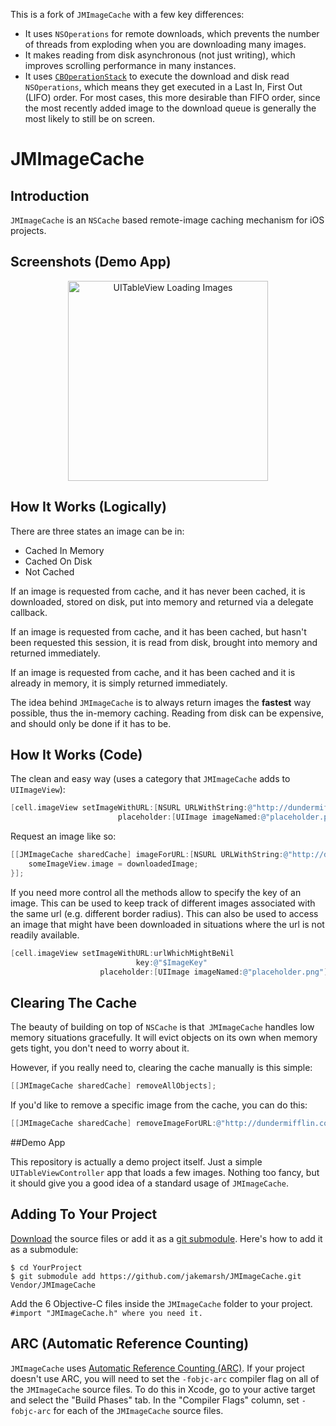 This is a fork of `JMImageCache` with a few key differences:
 * It uses `NSOperations` for remote downloads, which prevents the number of threads from exploding when you are downloading many images. 
 * It makes reading from disk asynchronous (not just writing), which improves scrolling performance in many instances.
 * It uses [`CBOperationStack`](https://github.com/cbrauchli/CBOperationStack) to execute the download and disk read `NSOperations`, which means they get executed in a Last In, First Out (LIFO) order. For most cases, this more desirable than FIFO order, since the most recently added image to the download queue is generally the most likely to still be on screen.
# JMImageCache

## Introduction

`JMImageCache` is an `NSCache` based remote-image caching mechanism for iOS projects.

## Screenshots (Demo App)

<center><img src="http://cl.ly/IHSG/iOS%20Simulator%20Screen%20shot%20Jul%2023,%202012%208.25.33%20PM.png" title="UITableView Loading Images" width="320" /></center>

## How It Works (Logically)

There are three states an image can be in:

*  Cached In Memory
*  Cached On Disk
*  Not Cached
	
If an image is requested from cache, and it has never been cached, it is downloaded, stored on disk, put into memory and returned via a delegate callback.

If an image is requested from cache, and it has been cached, but hasn't been requested this session, it is read from disk, brought into memory and returned immediately.

If an image is requested from cache, and it has been cached and it is already in memory, it is simply returned immediately.

The idea behind `JMImageCache` is to always return images the **fastest** way possible, thus the in-memory caching. Reading from disk can be expensive, and should only be done if it has to be.

## How It Works (Code)

The clean and easy way (uses a category that `JMImageCache` adds to `UIImageView`):

``` objective-c
[cell.imageView setImageWithURL:[NSURL URLWithString:@"http://dundermifflin.com/i/MichaelScott.png"]
                        placeholder:[UIImage imageNamed:@"placeholder.png"]];
```

Request an image like so:

``` objective-c
[[JMImageCache sharedCache] imageForURL:[NSURL URLWithString:@"http://dundermifflin.com/i/MichaelScott.png"] completionBlock:^(UIImage *downloadedImage) {
	someImageView.image = downloadedImage;
}];
```

If you need more control all the methods allow to specify the key of an image. 
This can be used to keep track of different images associated with the same url (e.g. different border radius).
This can also be used to access an image that might have been downloaded in situations where the url is not readily available.

``` objective-c
[cell.imageView setImageWithURL:urlWhichMightBeNil
                            key:@"$ImageKey"
                    placeholder:[UIImage imageNamed:@"placeholder.png"]];
```

## Clearing The Cache

The beauty of building on top of `NSCache` is that` JMImageCache` handles low memory situations gracefully. It will evict objects on its own when memory gets tight, you don't need to worry about it.

However, if you really need to, clearing the cache manually is this simple:
	
``` objective-c
[[JMImageCache sharedCache] removeAllObjects];
```
	
If you'd like to remove a specific image from the cache, you can do this:

``` objective-c
[[JMImageCache sharedCache] removeImageForURL:@"http://dundermifflin.com/i/MichaelScott.png"];
```

##Demo App

This repository is actually a demo project itself. Just a simple `UITableViewController` app that loads a few images. Nothing too fancy, but it should give you a good idea of a standard usage of `JMImageCache`.

## Adding To Your Project

[Download](https://github.com/jakemarsh/JMImageCache/zipball/master) the source files or add it as a [git submodule](http://schacon.github.com/git/user-manual.html#submodules). Here's how to add it as a submodule:

    $ cd YourProject
    $ git submodule add https://github.com/jakemarsh/JMImageCache.git Vendor/JMImageCache

Add the 6 Objective-C files inside the `JMImageCache` folder to your project. `#import "JMImageCache.h" where you need it.`

## ARC (Automatic Reference Counting)

`JMImageCache` uses [Automatic Reference Counting (ARC)](http://clang.llvm.org/docs/AutomaticReferenceCounting.html). If your project doesn't use ARC, you will need to set the `-fobjc-arc` compiler flag on all of the `JMImageCache` source files. To do this in Xcode, go to your active target and select the "Build Phases" tab. In the "Compiler Flags" column, set `-fobjc-arc` for each of the `JMImageCache` source files.